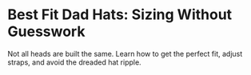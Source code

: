# Best Fit Dad Hats: Sizing Without Guesswork

Not all heads are built the same. Learn how to get the perfect fit, adjust straps, and avoid the dreaded hat ripple.
